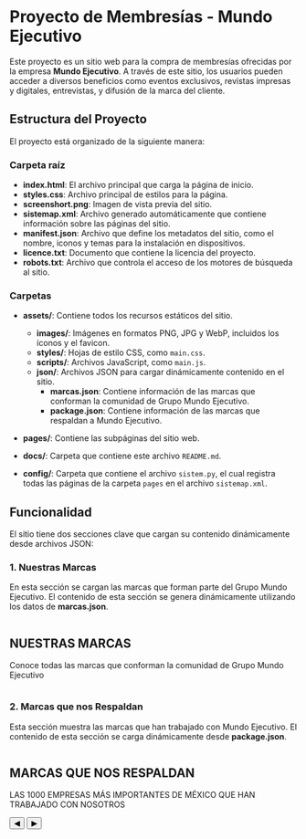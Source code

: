 # Proyecto de Membresías - Mundo Ejecutivo

Este proyecto es un sitio web para la compra de membresías ofrecidas por la empresa **Mundo Ejecutivo**. A través de este sitio, los usuarios pueden acceder a diversos beneficios como eventos exclusivos, revistas impresas y digitales, entrevistas, y difusión de la marca del cliente.

## Estructura del Proyecto

El proyecto está organizado de la siguiente manera:

### Carpeta raíz

- **index.html**: El archivo principal que carga la página de inicio.
- **styles.css**: Archivo principal de estilos para la página.
- **screenshort.png**: Imagen de vista previa del sitio.
- **sistemap.xml**: Archivo generado automáticamente que contiene información sobre las páginas del sitio.
- **manifest.json**: Archivo que define los metadatos del sitio, como el nombre, iconos y temas para la instalación en dispositivos.
- **licence.txt**: Documento que contiene la licencia del proyecto.
- **robots.txt**: Archivo que controla el acceso de los motores de búsqueda al sitio.

### Carpetas

- **assets/**: Contiene todos los recursos estáticos del sitio.
  - **images/**: Imágenes en formatos PNG, JPG y WebP, incluidos los íconos y el favicon.
  - **styles/**: Hojas de estilo CSS, como `main.css`.
  - **scripts/**: Archivos JavaScript, como `main.js`.
  - **json/**: Archivos JSON para cargar dinámicamente contenido en el sitio.
    - **marcas.json**: Contiene información de las marcas que conforman la comunidad de Grupo Mundo Ejecutivo.
    - **package.json**: Contiene información de las marcas que respaldan a Mundo Ejecutivo.
  
- **pages/**: Contiene las subpáginas del sitio web.

- **docs/**: Carpeta que contiene este archivo `README.md`.

- **config/**: Carpeta que contiene el archivo `sistem.py`, el cual registra todas las páginas de la carpeta `pages` en el archivo `sistemap.xml`.

## Funcionalidad

El sitio tiene dos secciones clave que cargan su contenido dinámicamente desde archivos JSON:

### 1. **Nuestras Marcas**
En esta sección se cargan las marcas que forman parte del Grupo Mundo Ejecutivo. El contenido de esta sección se genera dinámicamente utilizando los datos de **marcas.json**. 

<!-- Sección carrusel horizontal nuestras marcas -->
<section class="section-universal fondo-gris ajuste-grid-1" style="overflow-x: hidden;">
    <h2 class="h2-2 color-deg-1" style="width: 100%;" data-aos="fade-up">NUESTRAS MARCAS</h2>
    <p class="parrafo-5 color-negro" data-aos="fade-up">Conoce todas las marcas que conforman la comunidad de <span class="color-deg-1">Grupo Mundo Ejecutivo</span></p>
    <div class="carousel-2">
        <div class="carousel-track-2">
            <!-- Las tarjetas se generarán aquí dinámicamente -->
        </div>
    </div>            
</section>

### 2. **Marcas que nos Respaldan**
Esta sección muestra las marcas que han trabajado con Mundo Ejecutivo. El contenido de esta sección se carga dinámicamente desde **package.json**. 

<!-- Sección carrusel horizontal marcas que nos respaldan -->
<section class="section-universal fondo-imagen-negra ajuste-grid-1" style="overflow-x: hidden;">
    <h2 class="h2-2 color-deg-1" style="width: 100%;" data-aos="fade-up">MARCAS QUE NOS RESPALDAN</h2>
    <p class="parrafo-5 color-blanco" data-aos="fade-up">LAS 1000 EMPRESAS <span class="color-deg-1">MÁS IMPORTANTES</span> DE MÉXICO QUE HAN TRABAJADO CON NOSOTROS</p>
    <div class="carousel">
        <div class="carousel-track">
            <!-- Las tarjetas se generarán aquí dinámicamente -->
        </div>
    </div>
    <div class="carousel-buttons">
        <button class="carousel-prev">◀</button>
        <button class="carousel-next">▶</button>
    </div>
</section>